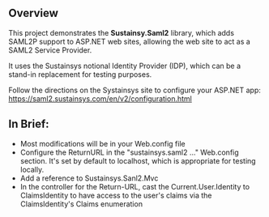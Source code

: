 ## Overview
This project demonstrates the **Sustainsy.Saml2** library, which adds SAML2P support to ASP.NET web sites, allowing the web site to act as a SAML2 Service Provider.

It uses the Sustainsys notional Identity Provider (IDP), which can be a stand-in replacement for testing purposes.

Follow the directions on the Systainsys site to configure your ASP.NET app: https://saml2.sustainsys.com/en/v2/configuration.html

## In Brief:
- Most modifications will be in your Web.config file
- Configure the ReturnURL in the "sustainsys.saml2 ..." Web.config section. It's set by default to localhost, which is appropriate for testing locally.
- Add a reference to Sustainsys.Sanl2.Mvc
- In the controller for the Return-URL, cast the Current.User.Identity to ClaimsIdentity to have access to the user's claims via the ClaimsIdentity's Claims enumeration
